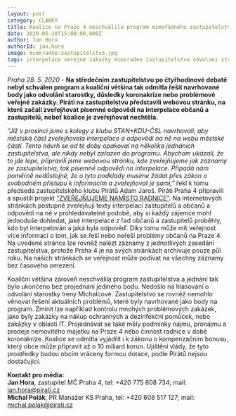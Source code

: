 ```yaml
---
layout: post
category: CLANKY
title: Koalice na Praze 4 neschválila program mimořádného zastupitelstva, o odvolání starostky se nehlasovalo. Piráti místo radnice zveřejňují interpelace
date: 2020-05-28T15:00:00.000Z
author: Jan Hora
authorId: jan.hora
image: mimoradne-zastupitelstvo.jpg
tags: interpelace verejne zakazky mimoradne zastupitelstvo odvolani starostky radnice
---
```


*Praha 28. 5. 2020* - **Na středečním zastupitelstvu po čtyřhodinové debatě nebyl schválen program a koaliční většina tak odmítla řešit navrhované body jako odvolání starostky, důsledky koronakrize nebo problémové veřejné zakázky. Piráti na zastupitelstvu představili webovou stránku, na které začali zveřejňovat písemné odpovědi na interpelace občanů a zastupitelů, neboť koalice je zveřejňovat nechtěla.**

*“Již v prosinci jsme s kolegy z klubu STAN+KDU-ČSL navrhovali, aby městská část zveřejňovala interpelace a odpovědi na ně na webu městské části. Tento návrh se od té doby opakoval na několika jednáních zastupitelstva, ale nikdy nebyl zařazen do programu. Abychom ukázali, že to jde lépe, připravili jsme webovou stránku, kde zveřejňujeme jak záznamy ze zastupitelstva, tak písemné odpovědi na interpelace. Připadá nám poměrně nedůstojné, že o tyto podklady musíme žádat přes zákon o svobodném přístupu k informacím a zveřejňovat je sami,”* řekl k tomu předseda zastupitelského klubu Pirátů Adam Jaroš.
Piráti Praha 4 připravili a spustili projekt [“ZVEŘEJŇUJEME NAMÍSTO RADNICE”](https://praha4.pirati.cz/interpelace/). Na internetových stránkách postupně zveřejňují texty interpelací zastupitelů a občanů a odpovědí na ně v prohledávatelné podobě, aby si každý zájemce mohl jednoduše dohledat, jaké interpelace z řad občanů a zastupitelů proběhly, kdo byl interpelován a jaká byla odpověď. Díky tomu může mít veřejnost více informací o tom, jak se řeší nebo neřeší problémy občanů na Praze 4. Na uvedené stránce lze rovněž nalézt záznamy z jednotlivých zasedání zastupitelstva, protože Praha 4 je na svých stránkách archivuje pouze půl roku. Na našich stránkách se veřejnost může podívat na všechny záznamy bez časového omezení.

Koaliční většina zároveň neschválila program zastupitelstva a jednání tak bylo ukončeno bez projednání jediného bodu. Nedošlo na hlasování o odvolání starostky Ireny Michalcové. Zastupitelstvo se rovněž nemohlo věnovat řešení aktuálních problémů, které byly navrhované jako body na program. Zmínit lze například kontrolu mnohých problémových zakázek, jako byly zakázky na nákup ochranných a dezinfekční pomůcek, nebo zakázky v oblasti IT.  Projednávat se také měly podmínky nájmu, pronájmu a prodeje nemovitého majetku na Praze 4 nebo činnost radnice v době koronakrize. Koalice se odmítla vyjádřit i k zákonu o kompenzačním bonusu, který obce může připravit až o 10 miliard korun. Ujištění vlády, že tyto prostředky budou obcím vráceny formou dotace, podle Pirátů nejsou dostačující.

**Kontakt pro média:**<br>
**Jan Hora**, zastupitel MČ Praha 4, tel: +420 775 608 734; mail: jan.hora@pirati.cz<br>
**Michal Polák**, PR Manažer KS Praha, tel: +420 608 517 127; mail: michal.polak@pirati.cz
